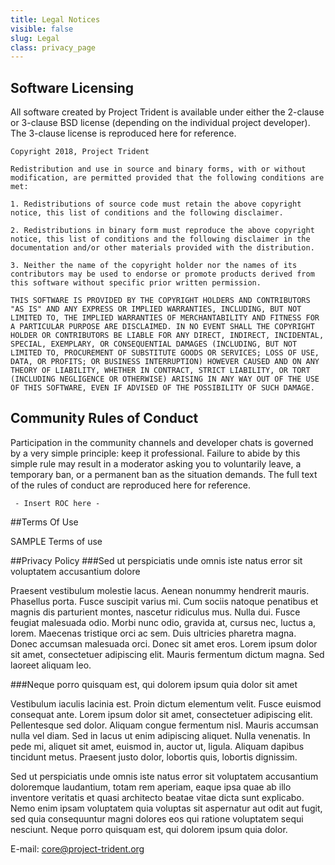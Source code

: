 ```yaml
---
title: Legal Notices
visible: false
slug: Legal
class: privacy_page
---
```


## Software Licensing
All software created by Project Trident is available under either the 2-clause or 3-clause BSD license (depending on the individual project developer). The 3-clause license is reproduced here for reference.

```
Copyright 2018, Project Trident

Redistribution and use in source and binary forms, with or without modification, are permitted provided that the following conditions are met:

1. Redistributions of source code must retain the above copyright notice, this list of conditions and the following disclaimer.

2. Redistributions in binary form must reproduce the above copyright notice, this list of conditions and the following disclaimer in the documentation and/or other materials provided with the distribution.

3. Neither the name of the copyright holder nor the names of its contributors may be used to endorse or promote products derived from this software without specific prior written permission.

THIS SOFTWARE IS PROVIDED BY THE COPYRIGHT HOLDERS AND CONTRIBUTORS "AS IS" AND ANY EXPRESS OR IMPLIED WARRANTIES, INCLUDING, BUT NOT LIMITED TO, THE IMPLIED WARRANTIES OF MERCHANTABILITY AND FITNESS FOR A PARTICULAR PURPOSE ARE DISCLAIMED. IN NO EVENT SHALL THE COPYRIGHT HOLDER OR CONTRIBUTORS BE LIABLE FOR ANY DIRECT, INDIRECT, INCIDENTAL, SPECIAL, EXEMPLARY, OR CONSEQUENTIAL DAMAGES (INCLUDING, BUT NOT LIMITED TO, PROCUREMENT OF SUBSTITUTE GOODS OR SERVICES; LOSS OF USE, DATA, OR PROFITS; OR BUSINESS INTERRUPTION) HOWEVER CAUSED AND ON ANY THEORY OF LIABILITY, WHETHER IN CONTRACT, STRICT LIABILITY, OR TORT (INCLUDING NEGLIGENCE OR OTHERWISE) ARISING IN ANY WAY OUT OF THE USE OF THIS SOFTWARE, EVEN IF ADVISED OF THE POSSIBILITY OF SUCH DAMAGE.
```

## Community Rules of Conduct
Participation in the community channels and developer chats is governed by a very simple principle: keep it professional. Failure to abide by this simple rule may result in a moderator asking you to voluntarily leave, a temporary ban, or a permanent ban as the situation demands. The full text of the rules of conduct are reproduced here for reference.

```
 - Insert ROC here -
```

<div class="col-lg-4 col-md-4 col-sm-4" markdown="1">
##Terms Of Use

SAMPLE Terms of use
</div>   

<div class="col-lg-8 col-md-8 col-sm-8" markdown="1">
##Privacy Policy
###Sed ut perspiciatis unde omnis iste natus error sit voluptatem accusantium dolore

Praesent vestibulum molestie lacus. Aenean nonummy hendrerit mauris. Phasellus porta. Fusce suscipit varius mi. Cum sociis natoque penatibus et magnis dis parturient montes, nascetur ridiculus mus. Nulla dui. Fusce feugiat malesuada odio. Morbi nunc odio, gravida at, cursus nec, luctus a, lorem. Maecenas tristique orci ac sem. Duis ultricies pharetra magna. Donec accumsan malesuada orci. Donec sit amet eros. Lorem ipsum dolor sit amet, consectetuer adipiscing elit. Mauris fermentum dictum magna. Sed laoreet aliquam leo.

###Neque porro quisquam est, qui dolorem ipsum quia dolor sit amet

Vestibulum iaculis lacinia est. Proin dictum elementum velit. Fusce euismod consequat ante. Lorem ipsum dolor sit amet, consectetuer adipiscing elit. Pellentesque sed dolor. Aliquam congue fermentum nisl. Mauris accumsan nulla vel diam. Sed in lacus ut enim adipiscing aliquet. Nulla venenatis. In pede mi, aliquet sit amet, euismod in, auctor ut, ligula. Aliquam dapibus tincidunt metus. Praesent justo dolor, lobortis quis, lobortis dignissim.

Sed ut perspiciatis unde omnis iste natus error sit voluptatem accusantium doloremque laudantium, totam rem aperiam, eaque ipsa quae ab illo inventore veritatis et quasi architecto beatae vitae dicta sunt explicabo. Nemo enim ipsam voluptatem quia voluptas sit aspernatur aut odit aut fugit, sed quia consequuntur magni dolores eos qui ratione voluptatem sequi nesciunt. Neque porro quisquam est, qui dolorem ipsum quia dolor.

E-mail: [core@project-trident.org](mailto:core@project-trident.org)
</div> 
